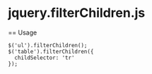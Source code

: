 jquery.filterChildren.js
========================


== Usage

```
$('ul').filterChildren();
$('table').filterChildren({
  childSelector: 'tr'
});
```
